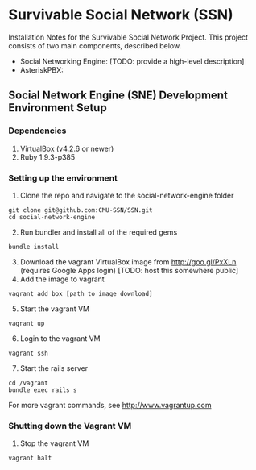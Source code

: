 # Survivable Social Network (SSN)

Installation Notes for the Survivable Social Network Project.  This project consists of two main 
components, described below.

+ Social Networking Engine: [TODO: provide a high-level description]
+ AsteriskPBX:

## Social Network Engine (SNE) Development Environment Setup

### Dependencies
1. VirtualBox (v4.2.6 or newer)
2. Ruby 1.9.3-p385

### Setting up the environment
1. Clone the repo and navigate to the social-network-engine folder

```
git clone git@github.com:CMU-SSN/SSN.git
cd social-network-engine
```	

2. Run bundler and install all of the required gems

```
bundle install
```

3. Download the vagrant VirtualBox image from http://goo.gl/PxXLn (requires Google Apps login) [TODO: host this somewhere public]
4. Add the image to vagrant

```
vagrant add box [path to image download]
```

5. Start the vagrant VM

```
vagrant up
```

6. Login to the vagrant VM

```
vagrant ssh
```

7. Start the rails server

```
cd /vagrant
bundle exec rails s
```

For more vagrant commands, see http://www.vagrantup.com

	
### Shutting down the Vagrant VM

1.  Stop the vagrant VM

```
vagrant halt
```
